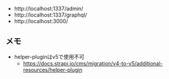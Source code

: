 - http://localhost:1337/admin/
- http://localhost:1337/graphql/
- http://localhost:3000/

## メモ

- helper-pluginはv5で使用不可
  - https://docs.strapi.io/cms/migration/v4-to-v5/additional-resources/helper-plugin
